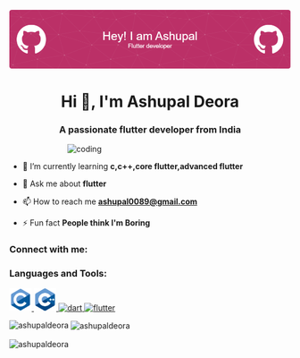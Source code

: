 ![MasterHead](./ashupal.png)
<h1 align="center">Hi 👋, I'm Ashupal Deora</h1>
<h3 align="center">A passionate flutter developer from India</h3>
<img align="right" alt="coding" width="400" src="https://media.tenor.com/NOYF3f82b_gAAAAC/programmer.gif">

<p align="left"> <a href="https://twitter.com/" target="blank"><img src="https://img.shields.io/twitter/follow/?logo=twitter&style=for-the-badge" alt="" /></a> </p>

- 🌱 I’m currently learning **c,c++,core flutter,advanced flutter**

- 💬 Ask me about **flutter**

- 📫 How to reach me **ashupal0089@gmail.com**

- ⚡ Fun fact **People think I'm Boring**

<h3 align="left">Connect with me:</h3>
<p align="left">
</p>

<h3 align="left">Languages and Tools:</h3>
<p align="left"> <a href="https://www.cprogramming.com/" target="_blank" rel="noreferrer"> <img src="https://raw.githubusercontent.com/devicons/devicon/master/icons/c/c-original.svg" alt="c" width="40" height="40"/> </a> <a href="https://www.w3schools.com/cpp/" target="_blank" rel="noreferrer"> <img src="https://raw.githubusercontent.com/devicons/devicon/master/icons/cplusplus/cplusplus-original.svg" alt="cplusplus" width="40" height="40"/> </a> <a href="https://dart.dev" target="_blank" rel="noreferrer"> <img src="https://www.vectorlogo.zone/logos/dartlang/dartlang-icon.svg" alt="dart" width="40" height="40"/> </a> <a href="https://flutter.dev" target="_blank" rel="noreferrer"> <img src="https://www.vectorlogo.zone/logos/flutterio/flutterio-icon.svg" alt="flutter" width="40" height="40"/> </a> </p>

<p><img align="left" src="https://github-readme-stats.vercel.app/api/top-langs?username=ashupaldeora&show_icons=true&locale=en&layout=compact" alt="ashupaldeora" /></p>

<p>&nbsp;<img align="center" src="https://github-readme-stats.vercel.app/api?username=ashupaldeora&show_icons=true&locale=en" alt="ashupaldeora" /></p>

<p><img align="center" src="https://github-readme-streak-stats.herokuapp.com/?user=ashupaldeora&" alt="ashupaldeora" /></p>
